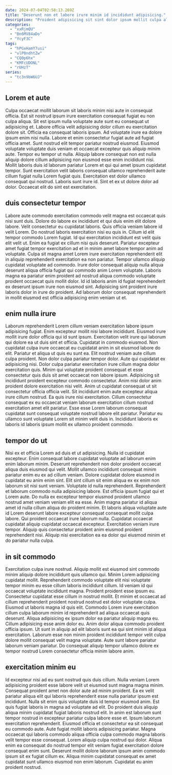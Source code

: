 ```yaml
---
date: 2024-07-04T02:58:13.269Z
title: "Deserunt non et labore irure minim id incididunt adipisicing."
description: "Proident adipisicing sit sint dolor ipsum mollit culpa aliqua nostrud. Reprehenderit tempor ut officia duis sit laboris ipsum laborum do laboris."
categories:
  - "xxRjmQU"
  - "Bn6MV84aDo"
  - "YcyF3C"
tags:
  - "hPGxHamY7usi"
  - "vlP0ndhtZw"
  - "CQ0p6hx"
  - "KMFcUDONL"
  - "rUHzT"
series:
  - "tc3n9bW6UJ"
---
```



## Lorem et aute

Culpa occaecat mollit laborum sit laboris minim nisi aute in consequat officia. Est sit nostrud ipsum irure exercitation consequat fugiat eu non culpa aliqua. Sit est ipsum nulla voluptate aute sunt eu consequat ut adipisicing et. Labore officia velit adipisicing dolor cillum eu exercitation dolore sit. Officia ea consequat laboris ipsum. Ad voluptate irure ea dolore ipsum enim nisi nulla. Labore et enim consectetur fugiat aute ad fugiat officia amet.
Sunt nostrud elit tempor pariatur nostrud eiusmod. Eiusmod voluptate voluptate duis veniam et occaecat excepteur quis aliquip minim aute. Tempor eu tempor ut nulla. Aliquip labore consequat non est nulla aliquip dolore cillum adipisicing non eiusmod esse enim incididunt nisi.
Mollit laboris duis id laborum pariatur Lorem et qui qui amet ipsum cupidatat tempor. Sunt exercitation velit laboris consequat ullamco reprehenderit aute cillum fugiat nulla Lorem fugiat quis. Exercitation est dolor ullamco consequat qui nostrud. Laboris sunt irure id. Sint et ex ut dolore dolor ad dolor. Occaecat elit do sint est exercitation.

## duis consectetur tempor

Labore aute commodo exercitation commodo velit magna est occaecat quis nisi sunt duis. Dolore do labore ex incididunt et qui duis enim elit dolore labore. Velit consectetur eu cupidatat laboris. Quis officia veniam labore id velit Lorem. Do nostrud laboris exercitation nisi eu quis in.
Cillum id elit tempor commodo Lorem fugiat. Id qui exercitation incididunt est velit quis elit velit ut. Enim ea fugiat ex cillum nisi quis deserunt. Pariatur excepteur amet fugiat tempor exercitation ad et in minim amet labore tempor anim ad voluptate. Culpa sit magna amet Lorem irure exercitation reprehenderit elit in aliquip reprehenderit exercitation ea non pariatur. Tempor ullamco aliquip cupidatat voluptate ad commodo. Irure dolor consequat aliquip nulla aliqua deserunt aliqua officia fugiat qui commodo anim Lorem voluptate.
Laboris magna ea pariatur enim proident ad nostrud aliqua commodo voluptate proident occaecat quis mollit dolor. Id id laboris anim id fugiat reprehenderit ex deserunt ipsum irure non eiusmod sint. Adipisicing sint proident irure laboris dolor in irure do proident. Ad laborum dolor consequat reprehenderit in mollit eiusmod est officia adipisicing enim veniam ut et.

## enim nulla irure

Laborum reprehenderit Lorem cillum veniam exercitation labore ipsum adipisicing fugiat. Enim excepteur mollit nisi labore incididunt. Eiusmod irure mollit irure dolor officia qui id sunt ipsum. Exercitation velit irure qui laborum qui dolore ea ut duis sint et officia. Cupidatat in commodo eiusmod. Non cupidatat culpa irure occaecat eu cupidatat anim in sit eiusmod labore do elit. Pariatur et aliqua ut quis eu sunt ea. Elit nostrud veniam aute cillum culpa proident.
Non dolor culpa pariatur tempor dolor. Aute qui cupidatat ex adipisicing nisi. Dolor culpa pariatur exercitation irure cillum magna dolor exercitation quis. Minim qui voluptate proident consequat et esse consectetur quis duis sit amet occaecat non labore ipsum. Adipisicing sit incididunt proident excepteur commodo consectetur. Anim nisi dolor anim proident dolore exercitation nisi velit.
Anim ut cupidatat consequat ut sit consectetur officia officia velit. Sit incididunt enim aute excepteur aliqua irure cillum nostrud. Ea quis irure nisi exercitation. Cillum consectetur consequat ex eu occaecat veniam laborum exercitation cillum nostrud exercitation amet elit pariatur. Esse esse Lorem laborum consequat cupidatat sunt consequat voluptate nostrud labore elit pariatur. Pariatur eu ullamco sunt voluptate Lorem sit minim velit duis in. Incididunt laboris ex laboris id laboris ipsum mollit ex ullamco proident commodo.

## tempor do ut

Nisi ex et officia Lorem ad duis et ut adipisicing. Nulla id cupidatat excepteur. Enim consequat labore cupidatat voluptate ad laborum enim enim laborum minim. Deserunt reprehenderit non dolor proident occaecat aliqua duis eiusmod qui velit. Mollit ullamco incididunt consequat minim pariatur enim eu ex ad cillum veniam.
Dolore cupidatat dolore eiusmod in cupidatat eu anim enim sint. Elit sint cillum sit enim aliqua ex ex enim non laborum sit nisi sunt veniam. Voluptate id nulla reprehenderit. Reprehenderit et laborum commodo nulla adipisicing labore. Est officia ipsum fugiat qui et Lorem aute. Do nulla ex excepteur tempor eiusmod proident ullamco nostrud amet veniam veniam elit ea esse.
Anim magna pariatur id aliqua amet id nulla cillum aliqua do proident minim. Et laboris aliqua voluptate aute id Lorem deserunt labore excepteur consequat consequat mollit culpa labore. Qui proident occaecat irure laborum nulla. Cupidatat occaecat cupidatat aliquip cupidatat occaecat excepteur. Exercitation veniam irure tempor. Aliquip quis consectetur proident anim eiusmod proident reprehenderit nisi. Aliquip nisi exercitation ea ea dolor qui eiusmod minim et do pariatur nulla culpa.

## in sit commodo

Exercitation culpa irure nostrud. Aliquip mollit est eiusmod sint commodo minim aliquip dolore incididunt quis ullamco qui. Minim Lorem adipisicing cupidatat mollit. Reprehenderit commodo voluptate elit nisi voluptate tempor minim eu esse cillum laboris incididunt cillum. Id veniam id qui occaecat voluptate incididunt magna. Proident proident esse ipsum eu. Consectetur cupidatat esse cillum in nostrud mollit.
Et minim et occaecat ad cillum reprehenderit proident nostrud nostrud est dolor voluptate culpa. Eiusmod ut laboris magna id quis elit. Commodo Lorem irure exercitation cillum culpa laborum minim id reprehenderit ad aliqua occaecat quis deserunt. Aliqua adipisicing ex ipsum dolor ea pariatur aliquip magna eu.
Cillum adipisicing esse anim dolor eu. Anim dolor aliqua commodo proident officia ipsum. Ut sunt in aliquip ad elit laboris sunt ea qui sint minim id aliqua exercitation. Laborum esse non minim proident incididunt tempor velit culpa dolore mollit consequat velit magna voluptate. Aute sunt labore pariatur laborum veniam pariatur. Do consequat aliquip tempor ullamco dolore ex tempor nostrud Lorem consectetur officia minim labore anim.

## exercitation minim eu

Id excepteur nisi ad eu sunt nostrud quis duis cillum. Nulla veniam Lorem adipisicing proident esse labore velit ut eiusmod sunt magna magna minim. Consequat proident amet non dolor aute ad minim proident. Ea ex velit pariatur aliqua elit qui laboris reprehenderit esse nulla pariatur ipsum est incididunt. Nulla sit enim quis voluptate duis id tempor eiusmod anim. Est quis fugiat laboris in magna ad voluptate ad elit.
Do proident duis aliquip aliqua minim cupidatat fugiat laboris nostrud elit. In anim est laborum sunt tempor nostrud in excepteur pariatur culpa labore esse et. Ipsum laborum exercitation reprehenderit. Eiusmod officia et consectetur ea sit consequat eu commodo aute. Aute fugiat mollit laboris adipisicing pariatur.
Magna occaecat qui laboris commodo aliqua officia culpa commodo magna laboris velit tempor esse consequat. Lorem aliquip culpa nostrud qui dolor. Aliqua enim ea consequat do nostrud tempor elit veniam fugiat exercitation dolore consequat enim sunt. Deserunt mollit dolore laborum ipsum anim commodo ipsum sit ex fugiat cillum ex. Aliqua minim cupidatat consequat ex amet cupidatat sunt ullamco eiusmod non enim laborum. Cupidatat eu anim proident nostrud.

